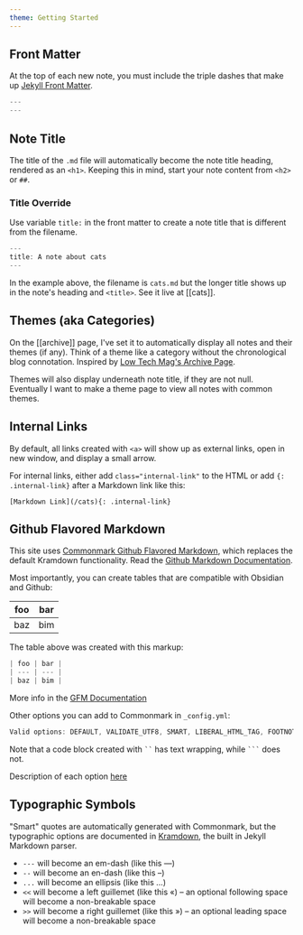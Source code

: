 ```yaml
---
theme: Getting Started
---
```


## Front Matter
At the top of each new note, you must include the triple dashes that make up [Jekyll Front Matter](https://jekyllrb.com/docs/front-matter/).

````js
---
---
````

## Note Title
The title of the `.md` file will automatically become the note title heading, rendered as an `<h1>`. Keeping this in mind, start your note content from `<h2>` or `##`.

### Title Override
Use variable `title:` in the front matter to create a note title that is different from the filename. 

```js
---
title: A note about cats
---
```

In the example above, the filename is `cats.md` but the longer title shows up in the note's heading and `<title>`. See it live at [[cats]].

## Themes (aka Categories)
On the [[archive]] page, I've set it to automatically display all notes and their themes (if any). Think of a theme like a category without the chronological blog connotation. Inspired by [Low Tech Mag's Archive Page](https://solar.lowtechmagazine.com/archives.html).

Themes will also display underneath note title, if they are not null. Eventually I want to make a theme page to view all notes with common themes.

## Internal Links
By default, all links created with `<a>` will show up as external links, open in new window, and display a small arrow.

For internal links, either add `class="internal-link"` to the HTML or add `{: .internal-link}` after a Markdown link like this:

```[Markdown Link](/cats){: .internal-link}```

## Github Flavored Markdown
This site uses [Commonmark Github Flavored Markdown](https://github.com/github/jekyll-commonmark-ghpages), which replaces the default Kramdown functionality. Read the [Github Markdown Documentation](https://github.github.com/gfm/).

Most importantly, you can create tables that are compatible with Obsidian and Github:

| foo | bar |
| --- | --- |
| baz | bim |

The table above was created with this markup:
`````js
| foo | bar |
| --- | --- |
| baz | bim |
`````

More info in the [GFM Documentation](https://github.github.com/gfm/#tables-extension-)

Other options you can add to Commonmark in `_config.yml`:

```js
Valid options: DEFAULT, VALIDATE_UTF8, SMART, LIBERAL_HTML_TAG, FOOTNOTES, STRIKETHROUGH_DOUBLE_TILDE, SOURCEPOS, HARDBREAKS, SAFE, NOBREAKS, GITHUB_PRE_LANG, TABLE_PREFER_STYLE_ATTRIBUTES, FULL_INFO_STRING
```

Note that a code block created with ` `` ` has text wrapping, while ` ``` ` does not.

Description of each option [here](https://github.com/gjtorikian/commonmarker#options)

## Typographic Symbols
"Smart" quotes are automatically generated with Commonmark, but the typographic options are documented in [Kramdown](https://kramdown.gettalong.org/syntax.html#typographic-symbols), the built in Jekyll Markdown parser.

-   `---` will become an em-dash (like this —)
-   `--` will become an en-dash (like this –)
-   `...` will become an ellipsis (like this …)
-   `<<` will become a left guillemet (like this «) – an optional following space will become a non-breakable space
-   `>>` will become a right guillemet (like this ») – an optional leading space will become a non-breakable space